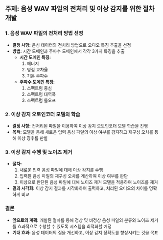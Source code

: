 ## 주제: 음성 WAV 파일의 전처리 및 이상 감지를 위한 절차 개발

### 1. 음성 WAV 파일의 전처리 방법 선정

- **결정 사항:** 음성 데이터의 전처리 방법으로 오디오 특징 추출을 선정
- **방법:** 시간 도메인과 주파수 도메인에서 각각 3가지 특징을 추출
  - **시간 도메인 특징:**
    1. 에너지
    2. 영점 교차율
    3. 기본 주파수
  - **주파수 도메인 특징:**
    1. 스펙트럼 중심
    2. 스펙트럼 대역폭
    3. 스펙트럼 롤오프

### 2. 이상 감지 오토인코더 모델의 학습

- **결정 사항:** 전처리된 파일을 이용하여 이상 감지 오토인코더 모델 학습을 진행
- **목적:** 모델을 통해 새로운 입력 음성 파일의 이상 여부를 감지하고 재구성 오차를 통해 이상 징후를 판별

### 3. 이상 감지 수행 및 노이즈 제거

- **절차:**
  1. 새로운 입력 음성 파일에 대해 이상 감지를 수행
  2. 입력된 음성 파일의 재구성 오차를 계산하여 이상 여부를 판단
  3. 이상으로 판단된 음성 파일에 대해 노이즈 제거 모델을 적용하여 노이즈를 제거
- **결과 시각화:** 이상 감지 결과를 시각화하여 출력하고, 처리된 오디오의 차이를 명확하게 비교

### 결론

- **앞으로의 계획:** 개발된 절차를 통해 정상 및 비정상 음성 파일의 분류와 노이즈 제거를 효과적으로 수행할 수 있도록 시스템을 최적화할 예정
- **기대 효과:** 음성 데이터의 질을 개선하고, 이상 감지 정확도를 향상시키는 것을 목표
